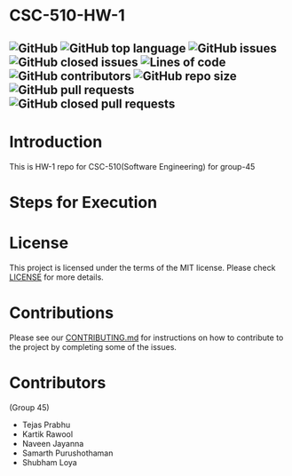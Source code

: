 # CSC-510-HW-1
![GitHub](https://img.shields.io/github/license/TejasPrabhu/CSC-510-HW-1) ![GitHub top language](https://img.shields.io/github/languages/top/TejasPrabhu/CSC-510-HW-1) ![GitHub issues](https://img.shields.io/github/issues-raw/TejasPrabhu/CSC-510-HW-1) ![GitHub closed issues](https://img.shields.io/github/issues-closed-raw/TejasPrabhu/CSC-510-HW-1) ![Lines of code](https://img.shields.io/tokei/lines/github/TejasPrabhu/CSC-510-HW-1) ![GitHub contributors](https://img.shields.io/github/contributors/TejasPrabhu/CSC-510-HW-1) ![GitHub repo size](https://img.shields.io/github/repo-size/TejasPrabhu/CSC-510-HW-1) ![GitHub pull requests](https://img.shields.io/github/issues-pr-raw/TejasPrabhu/CSC-510-HW-1) ![GitHub closed pull requests](https://img.shields.io/github/issues-pr-closed-raw/TejasPrabhu/CSC-510-HW-1)
---
# Introduction
This is HW-1 repo for CSC-510(Software Engineering) for group-45
# Steps for Execution
# License
This project is licensed under the terms of the MIT license. Please check [LICENSE](https://github.com/TejasPrabhu/CSC-510-HW-1/blob/main/LICENSE) for more details.
# Contributions
Please see our [CONTRIBUTING.md]() for instructions on how to contribute to the project by completing some of the issues.
# Contributors 
(Group 45)
- Tejas Prabhu
- Kartik Rawool
- Naveen Jayanna 
- Samarth Purushothaman
- Shubham Loya


